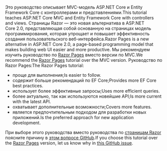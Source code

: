 <span data-ttu-id="599b6-101">Это руководство описывает MVC-модель ASP.NET Core и Entity Framework Core с контроллерами и представлениями.</span><span class="sxs-lookup"><span data-stu-id="599b6-101">This tutorial teaches ASP.NET Core MVC and Entity Framework Core with controllers and views.</span></span> <span data-ttu-id="599b6-102">Страницы Razor — это новая альтернатива в ASP.NET Core 2.0, представляющая собой основанную на страницах модель программирования, которая упрощает и повышает эффективность создания пользовательского веб-интерфейса.</span><span class="sxs-lookup"><span data-stu-id="599b6-102">Razor Pages is a new alternative in ASP.NET Core 2.0, a page-based programming model that makes building web UI easier and more productive.</span></span> <span data-ttu-id="599b6-103">Мы рекомендуем изучить руководство по [Razor Pages](xref:data/ef-rp/intro) вместо версии по MVC.</span><span class="sxs-lookup"><span data-stu-id="599b6-103">We recommend the [Razor Pages](xref:data/ef-rp/intro) tutorial over the MVC version.</span></span> <span data-ttu-id="599b6-104">Руководство по Razor Pages:</span><span class="sxs-lookup"><span data-stu-id="599b6-104">The Razor Pages tutorial:</span></span>

* <span data-ttu-id="599b6-105">проще для выполнения;</span><span class="sxs-lookup"><span data-stu-id="599b6-105">Is easier to follow.</span></span>
* <span data-ttu-id="599b6-106">содержит больше рекомендаций по EF Core;</span><span class="sxs-lookup"><span data-stu-id="599b6-106">Provides more EF Core best practices.</span></span>
* <span data-ttu-id="599b6-107">использует более эффективные запросы;</span><span class="sxs-lookup"><span data-stu-id="599b6-107">Uses more efficient queries.</span></span>
* <span data-ttu-id="599b6-108">более актуально, так как используются новейшие API;</span><span class="sxs-lookup"><span data-stu-id="599b6-108">Is more current with the latest API.</span></span>
* <span data-ttu-id="599b6-109">охватывает дополнительные возможности;</span><span class="sxs-lookup"><span data-stu-id="599b6-109">Covers more features.</span></span>
* <span data-ttu-id="599b6-110">является предпочтительным подходом для разработки новых приложений.</span><span class="sxs-lookup"><span data-stu-id="599b6-110">Is the preferred approach for new application development.</span></span>

<span data-ttu-id="599b6-111">При выборе этого руководства вместо руководства по [страницам Razor](xref:data/ef-rp/intro) поясните причину в [этом вопросе GitHub](https://github.com/aspnet/Docs/issues/6146).</span><span class="sxs-lookup"><span data-stu-id="599b6-111">If you choose this tutorial over the [Razor Pages](xref:data/ef-rp/intro) version, let us know why in [this GitHub issue](https://github.com/aspnet/Docs/issues/6146).</span></span>
